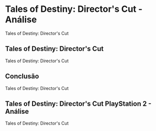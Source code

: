 ---
---

# Tales of Destiny: Director's Cut - Análise

Tales of Destiny: Director's Cut

## Tales of Destiny: Director's Cut

Tales of Destiny: Director's Cut

## Conclusão

Tales of Destiny: Director's Cut

## Tales of Destiny: Director's Cut PlayStation 2 - Análise

Tales of Destiny: Director's Cut
